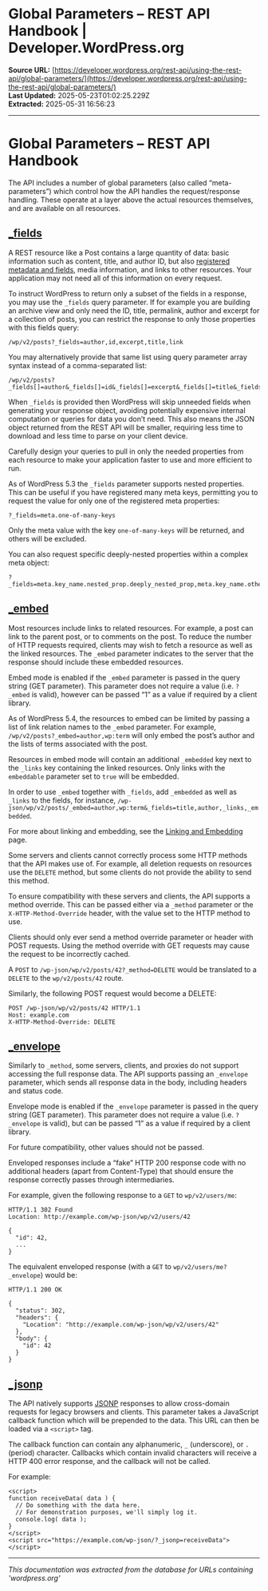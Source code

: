 # Global Parameters – REST API Handbook | Developer.WordPress.org

**Source URL:** [https://developer.wordpress.org/rest-api/using-the-rest-api/global-parameters/](https://developer.wordpress.org/rest-api/using-the-rest-api/global-parameters/)  
**Last Updated:** 2025-05-23T01:02:25.229Z  
**Extracted:** 2025-05-31 16:56:23

---

# Global Parameters – REST API Handbook

The API includes a number of global parameters (also called “meta-parameters”) which control how the API handles the request/response handling. These operate at a layer above the actual resources themselves, and are available on all resources.

## [\_fields](#_fields)

A REST resource like a Post contains a large quantity of data: basic information such as content, title, and author ID, but also [registered metadata and fields](https://developer.wordpress.org/rest-api/extending-the-rest-api/modifying-responses/), media information, and links to other resources. Your application may not need all of this information on every request.

To instruct WordPress to return only a subset of the fields in a response, you may use the `_fields` query parameter. If for example you are building an archive view and only need the ID, title, permalink, author and excerpt for a collection of posts, you can restrict the response to only those properties with this fields query:

```
/wp/v2/posts?_fields=author,id,excerpt,title,link
```

You may alternatively provide that same list using query parameter array syntax instead of a comma-separated list:

```
/wp/v2/posts?_fields[]=author&_fields[]=id&_fields[]=excerpt&_fields[]=title&_fields[]=link
```

When `_fields` is provided then WordPress will skip unneeded fields when generating your response object, avoiding potentially expensive internal computation or queries for data you don’t need. This also means the JSON object returned from the REST API will be smaller, requiring less time to download and less time to parse on your client device.

Carefully design your queries to pull in only the needed properties from each resource to make your application faster to use and more efficient to run.

As of WordPress 5.3 the `_fields` parameter supports nested properties. This can be useful if you have registered many meta keys, permitting you to request the value for only one of the registered meta properties:

```
?_fields=meta.one-of-many-keys
```

Only the meta value with the key `one-of-many-keys` will be returned, and others will be excluded.

You can also request specific deeply-nested properties within a complex meta object:

```
?_fields=meta.key_name.nested_prop.deeply_nested_prop,meta.key_name.other_nested_prop
```

## [\_embed](#_embed)

Most resources include links to related resources. For example, a post can link to the parent post, or to comments on the post. To reduce the number of HTTP requests required, clients may wish to fetch a resource as well as the linked resources. The `_embed` parameter indicates to the server that the response should include these embedded resources.

Embed mode is enabled if the `_embed` parameter is passed in the query string (GET parameter). This parameter does not require a value (i.e. `?_embed` is valid), however can be passed “1” as a value if required by a client library.

As of WordPress 5.4, the resources to embed can be limited by passing a list of link relation names to the `_embed` parameter. For example, `/wp/v2/posts?_embed=author,wp:term` will only embed the post’s author and the lists of terms associated with the post.

Resources in embed mode will contain an additional `_embedded` key next to the `_links` key containing the linked resources. Only links with the `embeddable` parameter set to `true` will be embedded.

In order to use `_embed` together with `_fields`, add `_embedded` as well as `_links` to the fields, for instance, `/wp-json/wp/v2/posts/_embed=author,wp:term&_fields=title,author,_links,_embedded`.

For more about linking and embedding, see the [Linking and Embedding](https://developer.wordpress.org/rest-api/linking-and-embedding/) page.

Some servers and clients cannot correctly process some HTTP methods that the API makes use of. For example, all deletion requests on resources use the `DELETE` method, but some clients do not provide the ability to send this method.

To ensure compatibility with these servers and clients, the API supports a method override. This can be passed either via a `_method` parameter or the `X-HTTP-Method-Override` header, with the value set to the HTTP method to use.

Clients should only ever send a method override parameter or header with POST requests. Using the method override with GET requests may cause the request to be incorrectly cached.

A `POST` to `/wp-json/wp/v2/posts/42?_method=DELETE` would be translated to a `DELETE` to the `wp/v2/posts/42` route.

Similarly, the following POST request would become a DELETE:

```
POST /wp-json/wp/v2/posts/42 HTTP/1.1
Host: example.com
X-HTTP-Method-Override: DELETE
```

## [\_envelope](#_envelope)

Similarly to `_method`, some servers, clients, and proxies do not support accessing the full response data. The API supports passing an `_envelope` parameter, which sends all response data in the body, including headers and status code.

Envelope mode is enabled if the `_envelope` parameter is passed in the query string (GET parameter). This parameter does not require a value (i.e. `?_envelope` is valid), but can be passed “1” as a value if required by a client library.

For future compatibility, other values should not be passed.  

Enveloped responses include a “fake” HTTP 200 response code with no additional headers (apart from Content-Type) that should ensure the response correctly passes through intermediaries.

For example, given the following response to a `GET` to `wp/v2/users/me`:

```
HTTP/1.1 302 Found
Location: http://example.com/wp-json/wp/v2/users/42

{
  "id": 42,
  ...
}
```

The equivalent enveloped response (with a `GET` to `wp/v2/users/me?_envelope`) would be:

```
HTTP/1.1 200 OK

{
  "status": 302,
  "headers": {
    "Location": "http://example.com/wp-json/wp/v2/users/42"
  },
  "body": {
    "id": 42
  }
}
```

## [\_jsonp](#_jsonp)

The API natively supports [JSONP](https://en.wikipedia.org/wiki/JSONP) responses to allow cross-domain requests for legacy browsers and clients. This parameter takes a JavaScript callback function which will be prepended to the data. This URL can then be loaded via a `<script>` tag.

The callback function can contain any alphanumeric, `_` (underscore), or `.` (period) character. Callbacks which contain invalid characters will receive a HTTP 400 error response, and the callback will not be called.

For example:

```
<script>
function receiveData( data ) {
  // Do something with the data here.
  // For demonstration purposes, we'll simply log it.
  console.log( data );
}
</script>
<script src="https://example.com/wp-json/?_jsonp=receiveData"></script>
```

---

*This documentation was extracted from the database for URLs containing 'wordpress.org'*
